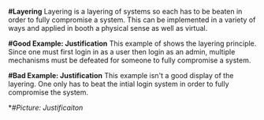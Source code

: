 **#Layering**
Layering is a layering of systems so each has to be beaten in order to fully compromise a system. This can be implemented in a variety of ways and applied in booth a physical sense as well as virtual. 

**#Good Example: Justification**
This example of shows the layering principle. Since one must first login in as a user then login as an admin, multiple mechanisms must be defeated for someone to fully compromise a system. 

**#Bad Example: Justification** 
This example isn't a good display of the layering. One only has to beat the intial login system in order to fully compromise the system. 

**#Picture: Justificaiton*

